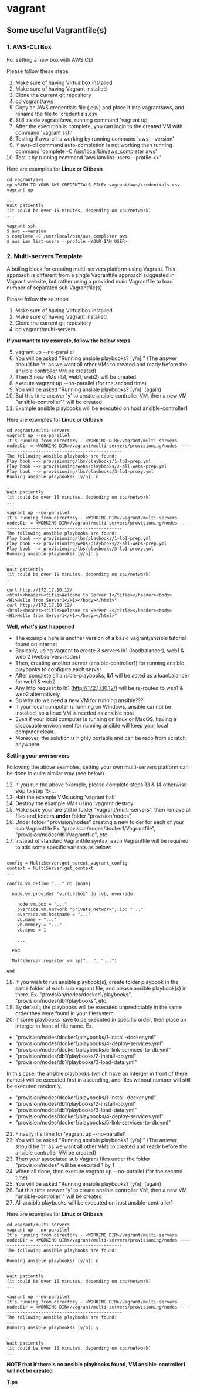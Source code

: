 # vagrant
## Some useful Vagrantfile(s)

### 1. AWS-CLI Box

For setting a new box with AWS CLI

Please follow these steps
1. Make sure of having Virtualbox installed
2. Make sure of having Vagrant installed
3. Clone the current git repository
4. cd vagrant/aws
5. Copy an AWS credentials file (.csv) and place it into vagrant/aws, and rename the file to 'credentials.csv'
6. Still inside vagrant/aws, running command 'vagrant up'
7. After the execution is complete, you can login to the created VM with command 'vagrant ssh'
8. Testing if aws-cli is working by running command 'aws --version'
9. If aws-cli command auto-completion is not working then running command 'complete -C /usr/local/bin/aws_completer aws'
10. Test it by running command 'aws iam list-users --profile <<YOUR IAM USER>>'
  
Here are examples for **Linux or Gitbash**
```
cd vagrant/aws
cp <PATH TO YOUR AWS CREDENTIALS FILE> vagrant/aws/credentials.csv
vagrant up

...
Wait patiently 
(it could be over 15 minutes, depending on cpu/network)
...

vagrant ssh
$ aws --version
$ complete -C /usr/local/bin/aws_completer aws
$ aws iam list-users --profile <YOUR IAM USER>

```

### 2. Multi-servers Template

A builing block for creating multi-servers platform using Vagrant. 
This approach is different from a single Vagrantfile approach suggested in Vagrant website, 
but rather using a provided main Vagrantfile to load number of separated sub Vagrantfile(s)

Please follow these steps
1. Make sure of having Virtualbox installed
2. Make sure of having Vagrant installed
3. Clone the current git repository
4. cd vagrant/multi-servers

**If you want to try example, follow the below steps**

5. vagrant up --no-parallel
6. You will be asked "Running ansible playbooks? [y/n]:"
(The answer should be 'n' as we want all other VMs to created and ready 
before the ansible controller VM be created)
7. Then 3 new VMs (lb1, web1, web2) will be created
8. execute vagrant up --no-parallel (for the second time)
9. You will be asked "Running ansible playbooks? [y/n]: (again)
10. But this time answer 'y' to create ansible controller VM, then a new VM "ansible-controller1" will be created
11. Example ansible playbooks will be executed on host ansible-controller1

Here are examples for **Linux or Gitbash**
```
cd vagrant/multi-servers
vagrant up --no-parallel
It's running from directory - <WORKING DIR>/vagrant/multi-servers
nodesDir = <WORKING DIR>/vagrant/multi-servers/provisioning/nodes ------------------------------------------------
The following Ansible playbooks are found:
Play book --> provisioning/lbs/playbooks/1-lb1-prep.yml
Play book --> provisioning/webs/playbooks/2-all-webs-prep.yml
Play book --> provisioning/lbs/playbooks/3-lb1-proxy.yml
Running ansible playbooks? [y/n]: n

...
Wait patiently 
(it could be over 15 minutes, depending on cpu/network)
...

vagrant up --no-parallel
It's running from directory - <WORKING DIR>/vagrant/multi-servers
nodesDir = <WORKING DIR>/vagrant/multi-servers/provisioning/nodes ------------------------------------------------
The following Ansible playbooks are found:
Play book --> provisioning/lbs/playbooks/1-lb1-prep.yml
Play book --> provisioning/webs/playbooks/2-all-webs-prep.yml
Play book --> provisioning/lbs/playbooks/3-lb1-proxy.yml
Running ansible playbooks? [y/n]: y

...
Wait patiently 
(it could be over 15 minutes, depending on cpu/network)
...

curl http://172.17.10.12/
<html><header><title>Welcome to Server 1</title></header><body><H1>Hello from Server1</H1></body></html>"
curl http://172.17.10.12/
<html><header><title>Welcome to Server 2</title></header><body><H1>Hello from Server1</H1></body></html>"

```

**Well, what's just happened**

- The example here is another version of a basic vagrant/ansible tutorial found on internet
- Basically, using vagrant to create 3 servers lb1 (loadbalancer), web1 & web 2 (webservers nodes)
- Then, creating another server (ansible-controller1) for running ansible playbooks to configure each server
- After complete all ansible-playbooks, lb1 will be acted as a loanbalancer for web1 & web2
- Any http request to lb1 (http://172.17.10.12/) will be re-routed to web1 & web2 alternatively
- So why do we need a new VM for running ansible??? 
- If your local computer is running on Windows, ansible cannot be installed, so a linux VM is needed as ansible host
- Even if your local computer is running on linux or MacOS, having a disposable environment for running ansible will keep your local computer clean.
- Moreover, the solution is highly portable and can be redo from scratch anywhere.

**Setting your own servers**

Following the above examples, setting your own multi-servers platform can be done in quite similar way (see below)

12. If you run the above example, please complete steps 13 & 14 otherwise skip to step 15 ...
13. Halt the example VMs using 'vagrant halt'
14. Destroy the example VMs using 'vagrant destroy'
15. Make sure your are still in folder "vagrant/multi-servers", then remove all files and folders __under__ folder "provision/nodes"
16. Under folder "provision/nodes" creating a new folder for each of your sub Vagrantfile Ex. "provision/nodes/docker1/Vagrantfile", "provision/nodes/db1/Vagrantfile", etc.
17. Instead of standard Vagrantfile syntax, each Vagrantfile will be required to add some specific variants as below:

```

config = MultiServer.get_parent_vagrant_config
context = MultiServer.get_context
...

config.vm.define "..." do |node|

  node.vm.provider "virtualbox" do |vb, override|

    node.vm.box = "..."
    override.vm.network "private_network", ip: "..."
    override.vm.hostname = "..."
    vb.name = "..."
    vb.memory = "..."
    vb.cpus = 1
    
    ...

  end

  MultiServer.register_vm_ip("...", "...")

end

```

18. If you wish to run ansible playbook(s), create folder playbook in the same folder of each sub vagrant file, and please ansible playbook(s) in there.
Ex. "provision/nodes/docker1/playbooks", "provision/nodes/db1/playbooks", etc.
19. By default, the playbooks will be executed unpredictably in the same order they were found in your filesystem
20. If some playbooks have to be executed in specific order, then place an interger in front of file name.
Ex. 
- "provision/nodes/docker1/playbooks/1-install-docker.yml"
- "provision/nodes/docker1/playbooks/4-deploy-services.yml"
- "provision/nodes/docker1/playbooks/5-link-services-to-db.yml"
- "provision/nodes/db1/playbooks/2-install-db.yml"
- "provision/nodes/db1/playbooks/3-load-data.yml"

In this case, the ansible playbooks (which have an interger in front of there names) will be executed first in ascending, and files without number will still be executed randomly.

- "provision/nodes/docker1/playbooks/1-install-docker.yml"
- "provision/nodes/db1/playbooks/2-install-db.yml"
- "provision/nodes/db1/playbooks/3-load-data.yml"
- "provision/nodes/docker1/playbooks/4-deploy-services.yml"
- "provision/nodes/docker1/playbooks/5-link-services-to-db.yml"

21. Finaally it's time for 'vagrant up --no-parallel'
22. You will be asked "Running ansible playbooks? [y/n]:"
(The answer should be 'n' as we want all other VMs to created and ready 
before the ansible controller VM be created)
23. Then your associated sub Vagrant files under the folder "provision/nodes" will be executed 1 by 1
24. When all done, then execute vagrant up --no-parallel (for the second time)
25. You will be asked "Running ansible playbooks? [y/n]: (again)
26. But this time answer 'y' to create ansible controller VM, then a new VM "ansible-controller1" will be created
27. All ansible playbooks will be executed on host ansible-controller1


Here are examples for **Linux or Gitbash**
```
cd vagrant/multi-servers
vagrant up --no-parallel
It's running from directory - <WORKING DIR>/vagrant/multi-servers
nodesDir = <WORKING DIR>/vagrant/multi-servers/provisioning/nodes ------------------------------------------------
The following Ansible playbooks are found:
...
Running ansible playbooks? [y/n]: n

...
Wait patiently 
(it could be over 15 minutes, depending on cpu/network)
...

vagrant up --no-parallel
It's running from directory - <WORKING DIR>/vagrant/multi-servers
nodesDir = <WORKING DIR>/vagrant/multi-servers/provisioning/nodes ------------------------------------------------
The following Ansible playbooks are found:
...
Running ansible playbooks? [y/n]: y

...
Wait patiently 
(it could be over 15 minutes, depending on cpu/network)
...

```

**NOTE that if there's no ansible playbooks found, VM ansible-controller1 will not be created**

**Tips**
